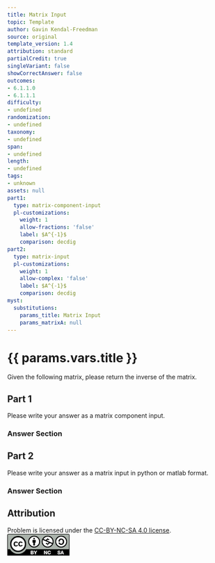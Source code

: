 ```yaml
---
title: Matrix Input
topic: Template
author: Gavin Kendal-Freedman
source: original
template_version: 1.4
attribution: standard
partialCredit: true
singleVariant: false
showCorrectAnswer: false
outcomes:
- 6.1.1.0
- 6.1.1.1
difficulty:
- undefined
randomization:
- undefined
taxonomy:
- undefined
span:
- undefined
length:
- undefined
tags:
- unknown
assets: null
part1:
  type: matrix-component-input
  pl-customizations:
    weight: 1
    allow-fractions: 'false'
    label: $A^{-1}$
    comparison: decdig
part2:
  type: matrix-input
  pl-customizations:
    weight: 1
    allow-complex: 'false'
    label: $A^{-1}$
    comparison: decdig
myst:
  substitutions:
    params_title: Matrix Input
    params_matrixA: null
---
```

# {{ params.vars.title }}
Given the following matrix, please return the inverse of the matrix.

<pl-matrix-latex params-name="matrixA"></pl-matrix-latex>

## Part 1

Please write your answer as a matrix component input.

### Answer Section

## Part 2

Please write your answer as a matrix input in python or matlab format.

### Answer Section

## Attribution

Problem is licensed under the [CC-BY-NC-SA 4.0 license](https://creativecommons.org/licenses/by-nc-sa/4.0/).<br> ![The Creative Commons 4.0 license requiring attribution-BY, non-commercial-NC, and share-alike-SA license.](https://raw.githubusercontent.com/firasm/bits/master/by-nc-sa.png)